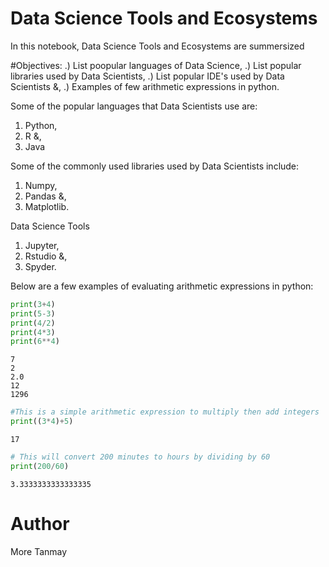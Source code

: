 # Data Science Tools and Ecosystems

In this notebook, Data Science Tools and Ecosystems are summersized

#Objectives:
.) List poopular languages of Data Science,
.) List popular libraries used by Data Scientists,
.) List popular IDE's used by Data Scientists &,
.) Examples of few arithmetic expressions in python.

Some of the popular languages that Data Scientists use are: 
1) Python, 
2) R &,
3) Java

Some of the commonly used libraries used by Data Scientists include: 
1) Numpy,
2) Pandas &,
3) Matplotlib.

Data Science Tools 
1) Jupyter,
2) Rstudio &,
3) Spyder.

Below are  a few examples of evaluating arithmetic expressions in python:


```python
print(3+4)
print(5-3)
print(4/2)
print(4*3)
print(6**4)
```

    7
    2
    2.0
    12
    1296
    


```python
#This is a simple arithmetic expression to multiply then add integers
print((3*4)+5)
```

    17
    


```python
# This will convert 200 minutes to hours by dividing by 60
print(200/60)
```

    3.3333333333333335
    

# Author 
More Tanmay
